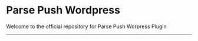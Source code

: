 # Parse Push Wordpress

Welcome to the official repository for Parse Push Worpress Plugin

-------------------------------
